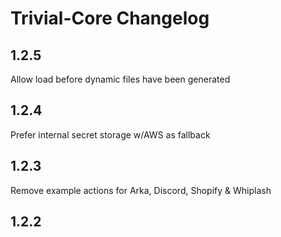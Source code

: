
# Trivial-Core Changelog

## 1.2.5
Allow load before dynamic files have been generated

## 1.2.4
Prefer internal secret storage w/AWS as fallback

## 1.2.3
Remove example actions for Arka, Discord, Shopify & Whiplash

## 1.2.2
